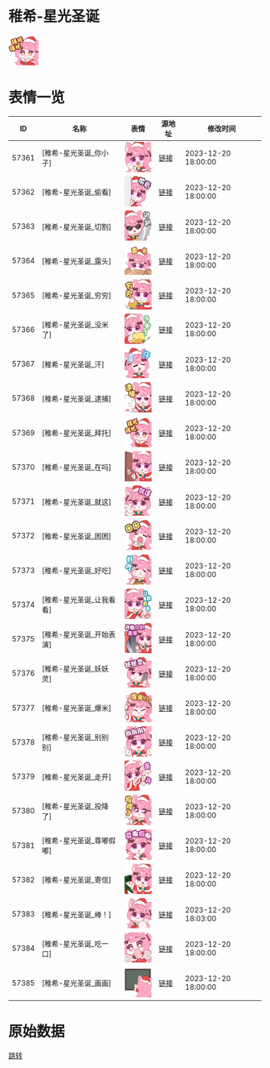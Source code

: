 # 稚希-星光圣诞

<img src="./cover.png" height="60" alt="cover" />

# 表情一览

|ID|名称|表情|源地址|修改时间|
|----|----|----|----|----|
|57361|[稚希-星光圣诞_你小子]|<img src="./pic/057361_%5B稚希-星光圣诞_你小子%5D.png" height="60" alt="你小子"/>|[链接](https://i0.hdslb.com/bfs/garb/c0e0500577a14042d675731a53bdb5bfa83da018.png)|2023-12-20 18:00:00|
|57362|[稚希-星光圣诞_偷看]|<img src="./pic/057362_%5B稚希-星光圣诞_偷看%5D.png" height="60" alt="偷看"/>|[链接](https://i0.hdslb.com/bfs/garb/dca5413abf9363b9f5d6d388155d993d933790a0.png)|2023-12-20 18:00:00|
|57363|[稚希-星光圣诞_切割]|<img src="./pic/057363_%5B稚希-星光圣诞_切割%5D.png" height="60" alt="切割"/>|[链接](https://i0.hdslb.com/bfs/garb/e11fc73222e3fad1eec2fcb0ba53c7dd38b6d627.png)|2023-12-20 18:00:00|
|57364|[稚希-星光圣诞_露头]|<img src="./pic/057364_%5B稚希-星光圣诞_露头%5D.png" height="60" alt="露头"/>|[链接](https://i0.hdslb.com/bfs/garb/0cb6f14973425c8c392170296f6dded4bef9be79.png)|2023-12-20 18:00:00|
|57365|[稚希-星光圣诞_穷穷]|<img src="./pic/057365_%5B稚希-星光圣诞_穷穷%5D.png" height="60" alt="穷穷"/>|[链接](https://i0.hdslb.com/bfs/garb/f46d2a503b9fafad4d33d6a9fb194851923454f1.png)|2023-12-20 18:00:00|
|57366|[稚希-星光圣诞_没米了]|<img src="./pic/057366_%5B稚希-星光圣诞_没米了%5D.png" height="60" alt="没米了"/>|[链接](https://i0.hdslb.com/bfs/garb/b300e6feda8044d89c6c86e7735d3f80ad41c4a8.png)|2023-12-20 18:00:00|
|57367|[稚希-星光圣诞_汗]|<img src="./pic/057367_%5B稚希-星光圣诞_汗%5D.png" height="60" alt="汗"/>|[链接](https://i0.hdslb.com/bfs/garb/a3ce4e9de8aaf7a50181f6618526509adab07e78.png)|2023-12-20 18:00:00|
|57368|[稚希-星光圣诞_逮捕]|<img src="./pic/057368_%5B稚希-星光圣诞_逮捕%5D.png" height="60" alt="逮捕"/>|[链接](https://i0.hdslb.com/bfs/garb/2f930480a8d3c8fd6b6f4ef5c6e92aee600190d1.png)|2023-12-20 18:00:00|
|57369|[稚希-星光圣诞_拜托]|<img src="./pic/057369_%5B稚希-星光圣诞_拜托%5D.png" height="60" alt="拜托"/>|[链接](https://i0.hdslb.com/bfs/garb/f1a0fad1e572b0625f9ae4a7d5b107021ce40c17.png)|2023-12-20 18:00:00|
|57370|[稚希-星光圣诞_在吗]|<img src="./pic/057370_%5B稚希-星光圣诞_在吗%5D.png" height="60" alt="在吗"/>|[链接](https://i0.hdslb.com/bfs/garb/5ca5347c1a8a864f9dc9a690e683a063b1bc0216.png)|2023-12-20 18:00:00|
|57371|[稚希-星光圣诞_就这]|<img src="./pic/057371_%5B稚希-星光圣诞_就这%5D.png" height="60" alt="就这"/>|[链接](https://i0.hdslb.com/bfs/garb/90cb4f4d6272d919a184ec75491e379e6c1c1817.png)|2023-12-20 18:00:00|
|57372|[稚希-星光圣诞_困困]|<img src="./pic/057372_%5B稚希-星光圣诞_困困%5D.png" height="60" alt="困困"/>|[链接](https://i0.hdslb.com/bfs/garb/ca88a0818388fba41c4a218f82edee89c70f0e17.png)|2023-12-20 18:00:00|
|57373|[稚希-星光圣诞_好吃]|<img src="./pic/057373_%5B稚希-星光圣诞_好吃%5D.png" height="60" alt="好吃"/>|[链接](https://i0.hdslb.com/bfs/garb/dc1ca0a2beb733045e77cab7a4ad0b45a8a457ac.png)|2023-12-20 18:00:00|
|57374|[稚希-星光圣诞_让我看看]|<img src="./pic/057374_%5B稚希-星光圣诞_让我看看%5D.png" height="60" alt="让我看看"/>|[链接](https://i0.hdslb.com/bfs/garb/5f4a36bbc456400a5072af9b4afa5695ffef1407.png)|2023-12-20 18:00:00|
|57375|[稚希-星光圣诞_开始表演]|<img src="./pic/057375_%5B稚希-星光圣诞_开始表演%5D.png" height="60" alt="开始表演"/>|[链接](https://i0.hdslb.com/bfs/garb/6dd30d3ef1ea2fbb89b0a4a22127c2c93fedeb14.png)|2023-12-20 18:00:00|
|57376|[稚希-星光圣诞_妖妖灵]|<img src="./pic/057376_%5B稚希-星光圣诞_妖妖灵%5D.png" height="60" alt="妖妖灵"/>|[链接](https://i0.hdslb.com/bfs/garb/41ffb78e463ea572c19f29eb1100f9d2122deb1d.png)|2023-12-20 18:00:00|
|57377|[稚希-星光圣诞_爆米]|<img src="./pic/057377_%5B稚希-星光圣诞_爆米%5D.png" height="60" alt="爆米"/>|[链接](https://i0.hdslb.com/bfs/garb/3ae5822d26e1e09dc297b72c3eec4daebd94b9c2.png)|2023-12-20 18:00:00|
|57378|[稚希-星光圣诞_别别别]|<img src="./pic/057378_%5B稚希-星光圣诞_别别别%5D.png" height="60" alt="别别别"/>|[链接](https://i0.hdslb.com/bfs/garb/85bd739c5cf6ba73e6c37dfc0facd806c86c456b.png)|2023-12-20 18:00:00|
|57379|[稚希-星光圣诞_走开]|<img src="./pic/057379_%5B稚希-星光圣诞_走开%5D.png" height="60" alt="走开"/>|[链接](https://i0.hdslb.com/bfs/garb/fa1f7fba2b29a42f924d6b4cf788695be95d31fa.png)|2023-12-20 18:00:00|
|57380|[稚希-星光圣诞_投降了]|<img src="./pic/057380_%5B稚希-星光圣诞_投降了%5D.png" height="60" alt="投降了"/>|[链接](https://i0.hdslb.com/bfs/garb/ad804f598bb5b7a47a216a94d49a54bb23fcca5d.png)|2023-12-20 18:00:00|
|57381|[稚希-星光圣诞_尊嘟假嘟]|<img src="./pic/057381_%5B稚希-星光圣诞_尊嘟假嘟%5D.png" height="60" alt="尊嘟假嘟"/>|[链接](https://i0.hdslb.com/bfs/garb/d2a20fa5b40308be44e5b00807cde60edd02f81a.png)|2023-12-20 18:00:00|
|57382|[稚希-星光圣诞_寄信]|<img src="./pic/057382_%5B稚希-星光圣诞_寄信%5D.png" height="60" alt="寄信"/>|[链接](https://i0.hdslb.com/bfs/garb/85b7b02457a36bb48b6577cec013a72f51a8b39f.png)|2023-12-20 18:00:00|
|57383|[稚希-星光圣诞_棒！]|<img src="./pic/057383_%5B稚希-星光圣诞_棒！%5D.png" height="60" alt="棒！"/>|[链接](https://i0.hdslb.com/bfs/garb/84660ae579e0e66c75131cf22370ebf76f5b1aac.png)|2023-12-20 18:03:00|
|57384|[稚希-星光圣诞_吃一口]|<img src="./pic/057384_%5B稚希-星光圣诞_吃一口%5D.png" height="60" alt="吃一口"/>|[链接](https://i0.hdslb.com/bfs/garb/30186ca3949d864150473e310625d799b5129113.png)|2023-12-20 18:00:00|
|57385|[稚希-星光圣诞_画画]|<img src="./pic/057385_%5B稚希-星光圣诞_画画%5D.png" height="60" alt="画画"/>|[链接](https://i0.hdslb.com/bfs/garb/26462eb8ff04934d55a5bba880786f33a190b326.png)|2023-12-20 18:00:00|

# 原始数据

[跳转](./raw.json)

